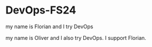 # DevOps-FS24

my name is Florian and I try DevOps

my name is Oliver and I also try DevOps. I support Florian.

